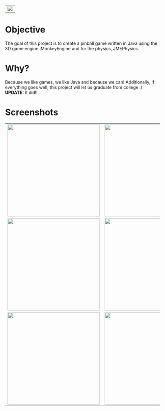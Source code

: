 <table align='center' border='0'>
<tr>
<td>
<img src='http://img156.imageshack.us/img156/5340/logonf5.png' />
</td>
</tr>
</table>

# Objective #

The goal of this project is to create a pinball game written in Java using the 3D game engine jMonkeyEngine and for the physics, JMEPhysics.

# Why? #

Because we like games, we like Java and because we can! Additionally, if everything goes well, this project will let us graduate from college :) **UPDATE:** It did!!

# Screenshots #

<table align='center' border='0'>
<tr>
<td>
<a href='http://img521.imageshack.us/img521/1932/screenshot01c.png'><img src='http://img265.imageshack.us/img265/992/18130090.png' width='300' /></a>
</td>
<td>
<a href='http://img14.imageshack.us/img14/3576/screenshot0ni.png'><img src='http://img818.imageshack.us/img818/2550/25859348.png' width='300' /></a>
</td>
</tr>
<tr>
<td>
<a href='http://img693.imageshack.us/img693/8534/screenshot12dc.png'><img src='http://img255.imageshack.us/img255/8303/50699436.png' width='300' /></a>
</td>
<td>
<a href='http://img535.imageshack.us/img535/434/screenshot1dj.png'><img src='http://img812.imageshack.us/img812/8914/19814468.png' width='300' /></a>
</td>
</tr>
<tr>
<td>
<a href='http://img185.imageshack.us/img185/9876/screenshot13u.png'><img src='http://img155.imageshack.us/img155/8695/99420620.png' width='300' /></a>
</td>
<td>
<a href='http://img801.imageshack.us/img801/3429/screenshot2bs.png'><img src='http://img801.imageshack.us/img801/3078/20350118.png' width='300' /></a>
</td>
</tr>
</table>